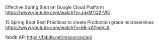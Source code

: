 Effective Spring Boot on Google Cloud Platform
https://www.youtube.com/watch?v=JqxMTQ2-VIE

15 Spring Boot Best Practices to create Production grade microservices
https://www.youtube.com/watch?v=bB-xAYpeVL8

fabdb API
https://fabdb.net/resources/api
